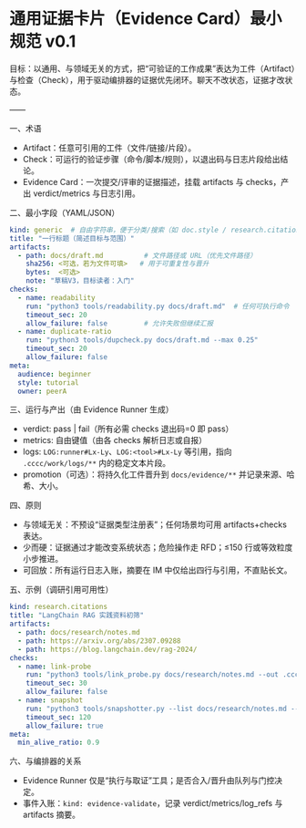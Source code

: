 # 通用证据卡片（Evidence Card）最小规范 v0.1

目标：以通用、与领域无关的方式，把“可验证的工作成果”表达为工件（Artifact）与检查（Check），用于驱动编排器的证据优先闭环。聊天不改状态，证据才改状态。

——

一、术语
- Artifact：任意可引用的工件（文件/链接/片段）。
- Check：可运行的验证步骤（命令/脚本/规则），以退出码与日志片段给出结论。
- Evidence Card：一次提交/评审的证据描述，挂载 artifacts 与 checks，产出 verdict/metrics 与日志引用。

二、最小字段（YAML/JSON）
```yaml
kind: generic  # 自由字符串，便于分类/搜索（如 doc.style / research.citations / edu.quiz）
title: "一行标题（简述目标与范围）"
artifacts:
  - path: docs/draft.md          # 文件路径或 URL（优先文件路径）
    sha256: <可选，若为文件可填>   # 用于可重复性与晋升
    bytes:  <可选>
    note: "草稿V3，目标读者：入门"
checks:
  - name: readability
    run: "python3 tools/readability.py docs/draft.md"  # 任何可执行命令
    timeout_sec: 20
    allow_failure: false         # 允许失败但继续汇报
  - name: duplicate-ratio
    run: "python3 tools/dupcheck.py docs/draft.md --max 0.25"
    timeout_sec: 20
    allow_failure: false
meta:
  audience: beginner
  style: tutorial
  owner: peerA
```

三、运行与产出（由 Evidence Runner 生成）
- verdict: pass | fail（所有必需 checks 退出码=0 即 pass）
- metrics: 自由键值（由各 checks 解析日志或自报）
- logs: `LOG:runner#Lx-Ly`、`LOG:<tool>#Lx-Ly` 等引用，指向 `.cccc/work/logs/**` 内的稳定文本片段。
- promotion（可选）：将持久化工件晋升到 `docs/evidence/**` 并记录来源、哈希、大小。

四、原则
- 与领域无关：不预设“证据类型注册表”；任何场景均可用 artifacts+checks 表达。
- 少而硬：证据通过才能改变系统状态；危险操作走 RFD；≤150 行或等效粒度小步推进。
- 可回放：所有运行日志入账，摘要在 IM 中仅给出四行与引用，不直贴长文。

五、示例（调研引用可用性）
```yaml
kind: research.citations
title: "LangChain RAG 实践资料初筛"
artifacts:
  - path: docs/research/notes.md
  - path: https://arxiv.org/abs/2307.09288
  - path: https://blog.langchain.dev/rag-2024/
checks:
  - name: link-probe
    run: "python3 tools/link_probe.py docs/research/notes.md --out .cccc/work/logs/links.txt"
    timeout_sec: 30
    allow_failure: false
  - name: snapshot
    run: "python3 tools/snapshotter.py --list docs/research/notes.md --dest docs/evidence/snapshots"
    timeout_sec: 120
    allow_failure: true
meta:
  min_alive_ratio: 0.9
```

六、与编排器的关系
- Evidence Runner 仅是“执行与取证”工具；是否合入/晋升由队列与门控决定。
- 事件入账：`kind: evidence-validate`，记录 verdict/metrics/log_refs 与 artifacts 摘要。

